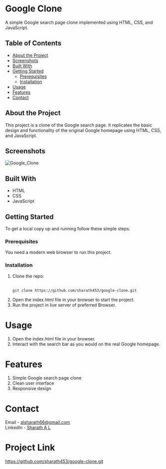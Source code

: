 # Google Clone

A simple Google search page clone implemented using HTML, CSS, and JavaScript.

## Table of Contents

- [About the Project](#about-the-project)
- [Screenshots](#screenshots)
- [Built With](#built-with)
- [Getting Started](#getting-started)
  - [Prerequisites](#prerequisites)
  - [Installation](#installation)
- [Usage](#usage)
- [Features](#features)
- [Contact](#contact)

## About the Project

This project is a clone of the Google search page. It replicates the basic design and functionality of the original Google homepage using HTML, CSS, and JavaScript.

## Screenshots

![Google_Clone](https://github.com/user-attachments/assets/4ec53fc9-6b30-4a0c-97ff-01412afec0ff)

## Built With

- HTML
- CSS
- JavaScript

## Getting Started

To get a local copy up and running follow these simple steps.

### Prerequisites

You need a modern web browser to run this project.

### Installation

1. Clone the repo:<br><br>
   ```sh
   git clone https://github.com/sharath453/google-clone.git
2. Open the index.html file in your browser to start the project.
3. Run the project in live server of preferred Browser.
   
# Usage
1. Open the index.html file in your browser.
2. Interact with the search bar as you would on the real Google homepage.
   
# Features
1. Simple Google search page clone
2. Clean user interface
3. Responsive design

# Contact
Email - alsharath66@gmail.com<br>
LinkedIn - [Sharath A L](https://www.linkedin.com/in/sharath-a-l-877754249/)

# Project Link
https://github.com/sharath453/google-clone.git
